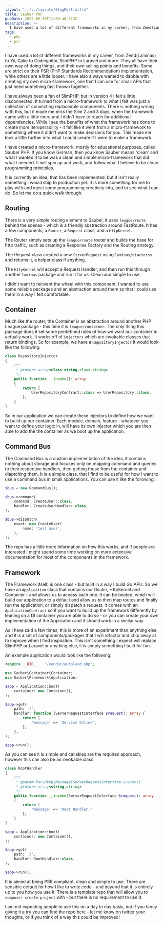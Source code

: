 ```yaml
---
layout: "../../layouts/BlogPost.astro"
title: Sauber PHP
pubDate: 2022-05-30T11:59:40.513Z
description: >-
  I have used a lot of different frameworks in my career, from Zend(Laminas) to Yii, Cake to Codeignitor, SlimPHP to Laravel and more. They all have their own way of doing things, and their own selling points and benefits. Some are strict on their PSR (PHP Standards Recommendation) implementation, while others are a little looser. I have also always wanted to dabble with creating my own micro-framework, one that I can use for small APIs that just need something fast thrown together.
tags:
  - php
  - psr
---
```

I have used a lot of different frameworks in my career, from Zend(Laminas) to Yii, Cake to Codeignitor, SlimPHP to Laravel and more. They all have their own way of doing things, and their own selling points and benefits. Some are strict on their PSR (PHP Standards Recommendation) implementation, while others are a little looser. I have also always wanted to dabble with creating my own micro-framework, one that I can use for small APIs that just need something fast thrown together.

I have always been a fan of SlimPHP, but in version 4 I felt a little disconnected. It turned from a micro-framework to what I felt was just a collection of connecting replaceable components. There is nothing wrong with this, but it made me miss the Slim 2 and 3 days, when the framework came with a little more and I didn't have to reach for additional dependencies. While I see the benefits of what the framework has done to create more iteroperability - it felt like it went from a micro-framework to something where it didn't want to make decisions for you. This made me look a little further into what I could create if I were to make a framework.

I have created a micro-framework, mostly for educational purposes, called Sauber PHP. If you know German, then you know Sauber means 'clean' and what I wanted it to be was a clean and simple micro-framework that did what I needed. It will spin up and work, and follow what I believe to be clean programming principles.

It is currently an idea, that has been implemented, but it isn't really something I would ship to production yet. It is more something for me to play with and inject some programming creativity into, and to see what I can do. So let me do a quick walk through.

## Routing

There is a very simple routing element to Sauber, it uses `league/route` behind the scenes - which is a friendly abstraction around FastRoute. It has a few components; a `Router`, a `Request` class, and a `HttpKernel`.

The Router simply sets up the `league/route` router and builds the base for http traffic, such as creating a Response Factory and the Routing strategy.

The Request class created a new `ServerRequest` using `laminas/diactoros` and returns it, a helper class if anything.

The `HttpKernel` will accept a Request Handler, and then run this through another `laminas` package and run it for us. Clean and simple to use.

I didn't want to reinvent the wheel with this component, I wanted to use some reliable packages and an abstraction around them so that I could use them in a way I felt comfortable. 

## Container

Much like the router, the Container is an abstraction around another PHP League package - this time it is `league/container`. The only thing this package does it set some predefined rules of how we want our container to actually work. It works off of `injectors` which are invokable classes that return bindings. So for example, we have a `RepositoryInjector` it would look like the following:

```php
class RepositoryInjector
{
    /**
     * @return array<class-string,class-string>
     */
    public function __invoke(): array
    {
        return [
            UserRepositoryContract::class => UserRepository::class,
        ];
    }
}
```

So in our application we can create these injectors to define how we want to build up our container. Each module, domain, feature - whatever you want to define your logic in, will have its own injector which you are then able to add the the container as we boot up the application.


## Command Bus

The Command Bus is a custom implementation of the idea, it contains nothing about storage and focuses only on mapping command and queries to their respective handlers, then getting these from the container and diaptching them. It is a simple class, that I find to be useful for how I want to use a command bus in small applications. You can use it like the following:

```php
$bus = new CommandBus();

$bus->command(
    command: CreateUser::class,
    handler: CreateUserHandler::class,
);

$bus->dispatch(
    event: new CreateUser(
        name: 'test user',
    ),
);
```

The repo has a little more information on how this works, and if people are interested I might spend some time working on more extensive documentation for most of the components in the framework.

## Framework

The Framework itself, is one class - but built in a way I build Go APIs. So we have an `Application` class that contains our Router, HttpKernel and Container - and allows us to access each one. It can be booted, which will build our application to a default and allow us to then map routes and finally run the application, or simply dispatch a request. It comes with an `ApplicationContract` so if you want to build up the framework differently by leaning on a DI container you are able to do so - or you can create your own implementation of the Application and it should work in a similar way.

As I have said a few times, this is more of an experiment than anything else, and it is a set of components/packages that I will refactor and chip away at to improve when I find inspiration. This isn't something I expect will replace SlimPHP or Laravel or anything else, it is simply something I built for fun.

An example application would look like the following:

```php
require __DIR__ . '/vendor/autoload.php';

use Sauber\Container\Container;
use Sauber\Framework\Application;

$app = Application::boot(
    container: new Container(),
);

$app->get(
    path: '/',
    handler: function (ServerRequestInterface $request): array {
        return [
            'message' => 'Service Online',
        ];
    },
);

$app->run();
```

As you can see it is simple and callables are the required approach, however this can also be an invokable class:

```php
class RootHandler
{
    /**
     * @param Psr\Http\Message\ServerRequestInterface $request
     * @return array<string,string>
     */
    public function __invoke(ServerRequestInterface $request): array
    {
        return [
            'message' => 'Root Handler.'
        ];
    }
}

$app = Application::boot(
    container: new Container(),
);

$app->get(
    path: '/',
    handler: RootHandler::class,
);

$app->run();
```

It is aimed at being PSR compliant, clean and simple to use. There are sensible default for how I like to write code - and beyond that it is entirely up to you how you use it. There is a template repo that will allow you to `composer create-project` with - but there is no requirement to use it.

I am not expecting people to use this on a day to day basis, but if you fancy giving it a try you can [find the repo here](https://github.com/sauber-php) - let me know on twitter your thoughts, or if you think of a way this could be improved!
